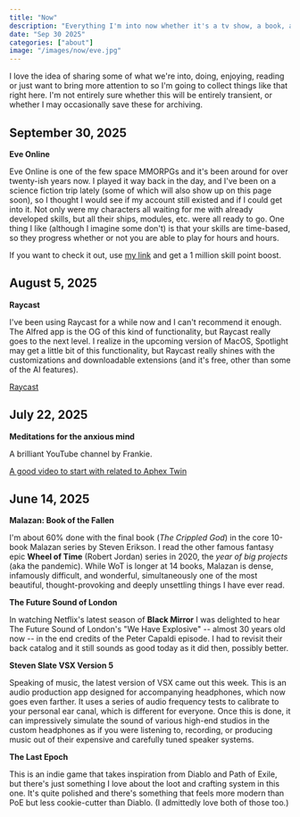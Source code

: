 ```yaml
---
title: "Now"
description: "Everything I'm into now whether it's a tv show, a book, a program or app, a game ... anything I would love to see get some more love or attention."
date: "Sep 30 2025"
categories: ["about"]
image: "/images/now/eve.jpg"
---
```


I love the idea of sharing some of what we're into, doing, enjoying, reading or just want to bring more attention to so I'm going to collect things like that right here. I'm not entirely sure whether this will be entirely transient, or whether I may occasionally save these for archiving.

## September 30, 2025

**Eve Online**

Eve Online is one of the few space MMORPGs and it's been around for over twenty-ish years now. I played it way back in the day, and I've been on a science fiction trip lately (some of which will also show up on this page soon), so I thought I would see if my account still existed and if I could get into it. Not only were my characters all waiting for me with already developed skills, but all their ships, modules, etc. were all ready to go. One thing I like (although I imagine some don't) is that your skills are time-based, so they progress whether or not you are able to play for hours and hours.

If you want to check it out, use <a href="https://www.eveonline.com/signup?invc=67a991b9-332b-4379-be38-013c5c16a43f" target="_blank">my link</a> and get a 1 million skill point boost.

## August 5, 2025

**Raycast**

I've been using Raycast for a while now and I can't recommend it enough. The Alfred app is the OG of this kind of functionality, but Raycast really goes to the next level. I realize in the upcoming version of MacOS, Spotlight may get a little bit of this functionality, but Raycast really shines with the customizations and downloadable extensions (and it's free, other than some of the AI features).

<a href="https://www.raycast.com/" target="_blank">Raycast</a>

## July 22, 2025

**Meditations for the anxious mind**

A brilliant YouTube channel by Frankie.

<a href="https://www.youtube.com/watch?v=6D7dM6u53Us" target="_blank">A good video to start with related to Aphex Twin</a>

## June 14, 2025

**Malazan: Book of the Fallen**

I'm about 60% done with the final book (_The Crippled God_) in the core 10-book Malazan series by Steven Erikson. I read the other famous fantasy epic **Wheel of Time** (Robert Jordan) series in 2020, the _year of big projects_ (aka the pandemic). While WoT is longer at 14 books, Malazan is dense, infamously difficult, and wonderful, simultaneously one of the most beautiful, thought-provoking and deeply unsettling things I have ever read.

**The Future Sound of London**

In watching Netflix's latest season of **Black Mirror** I was delighted to hear The Future Sound of London's "We Have Explosive" -- almost 30 years old now -- in the end credits of the Peter Capaldi episode. I had to revisit their back catalog and it still sounds as good today as it did then, possibly better.

**Steven Slate VSX Version 5**

Speaking of music, the latest version of VSX came out this week. This is an audio production app designed for accompanying headphones, which now goes even farther. It uses a series of audio frequency tests to calibrate to your personal ear canal, which is different for everyone. Once this is done, it can impressively simulate the sound of various high-end studios in the custom headphones as if you were listening to, recording, or producing music out of their expensive and carefully tuned speaker systems.

**The Last Epoch**

This is an indie game that takes inspiration from Diablo and Path of Exile, but there's just something I love about the loot and crafting system in this one. It's quite polished and there's something that feels more modern than PoE but less cookie-cutter than Diablo. (I admittedly love both of those too.)
